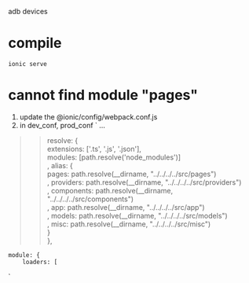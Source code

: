 adb devices

# compile
`ionic serve`

# cannot find module "pages"
1. update the @ionic/config/webpack.conf.js
2. in dev_conf, prod_conf
`
...  
>>	resolve: {  
		extensions: ['.ts', '.js', '.json'],  
		modules: [path.resolve('node_modules')]  
		, alias: {  
			pages: path.resolve(__dirname, "../../../../src/pages")  
			, providers: path.resolve(__dirname, "../../../../src/providers")  
			, components: path.resolve(__dirname, "../../../../src/components")  
			, app: path.resolve(__dirname, "../../../../src/app")  
			, models: path.resolve(__dirname, "../../../../src/models")  
			, misc: path.resolve(__dirname, "../../../../src/misc")  
		}  
	},  
  
	module: {  
		loaders: [  
`  
